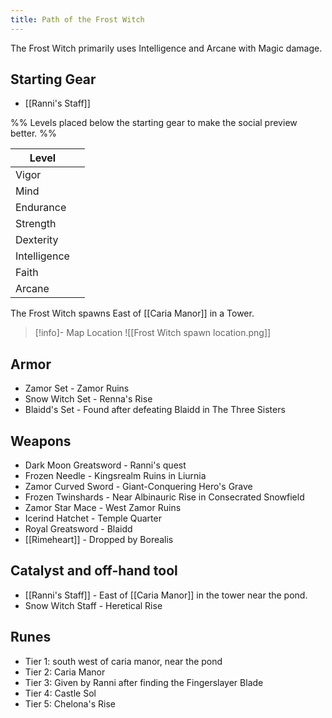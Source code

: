 ```yaml
---
title: Path of the Frost Witch
---
```


The Frost Witch primarily uses Intelligence and Arcane with Magic damage.

## Starting Gear
- [[Ranni's Staff]]

%% Levels placed below the starting gear to make the social preview better. %%

| Level |  |
| ---- | ---- |
| Vigor |  |
| Mind |  |
| Endurance |  |
| Strength |  |
| Dexterity |  |
| Intelligence |  |
| Faith |  |
| Arcane |  |

The Frost Witch spawns East of [[Caria Manor]] in a Tower.

> [!info]- Map Location
> ![[Frost Witch spawn location.png]]
## Armor
- Zamor Set - Zamor Ruins
- Snow Witch Set - Renna's Rise
- Blaidd's Set - Found after defeating Blaidd in The Three Sisters
## Weapons

- Dark Moon Greatsword - Ranni's quest
- Frozen Needle - Kingsrealm Ruins in Liurnia
- Zamor Curved Sword - Giant-Conquering Hero's Grave
- Frozen Twinshards - Near Albinauric Rise in Consecrated Snowfield
- Zamor Star Mace - West Zamor Ruins
- Icerind Hatchet - Temple Quarter
- Royal Greatsword - Blaidd
- [[Rimeheart]] - Dropped by Borealis

## Catalyst and off-hand tool
- [[Ranni's Staff]] - East of [[Caria Manor]] in the tower near the pond.
- Snow Witch Staff - Heretical Rise

## Runes
- Tier 1: south west of caria manor, near the pond
- Tier 2: Caria Manor
- Tier 3: Given by Ranni after finding the Fingerslayer Blade
- Tier 4: Castle Sol
- Tier 5: Chelona's Rise
